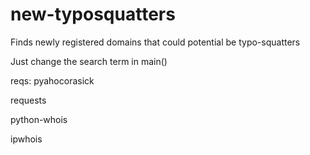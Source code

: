 # new-typosquatters
Finds newly registered domains that could potential be typo-squatters

Just change the search term in main()

reqs:
pyahocorasick

requests

python-whois

ipwhois
